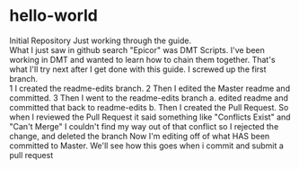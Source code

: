 # hello-world
Initial Repository
Just working through the guide.  
  What I just saw in github search "Epicor" was DMT Scripts.  I've been working in DMT and wanted to learn how to chain them together.
  That's what I'll try next after I get done with this guide.
I screwed up the first branch.  
  1 I created the readme-edits branch.
  2 Then I edited the Master readme and committed.
  3 Then I went to the readme-edits branch
    a.  edited readme and committed that back to readme-edits
    b.  Then I created the Pull Request.
So when I reviewed the Pull Request it said something like "Conflicts Exist"  and "Can't Merge"
I couldn't find my way out of that conflict so I rejected the change, and deleted the branch
Now I'm editing off of what HAS been committed to Master.
We'll see how this goes when i commit and submit a pull request
